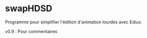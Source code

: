 # swapHDSD

Programme pour simplifier l'édition d'animation lourdes avec Edius.

v0.9 : Pour commentaires
